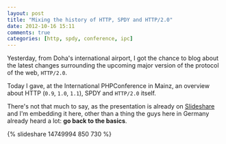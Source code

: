 ```yaml
---
layout: post
title: "Mixing the history of HTTP, SPDY and HTTP/2.0"
date: 2012-10-16 15:11
comments: true
categories: [http, spdy, conference, ipc]
---
```


Yesterday, from Doha's international airport, I
got the chance to blog about the latest changes
surrounding the upcoming major version of the
protocol of the web, `HTTP/2.0`.

Today I gave, at the International PHPConference in
Mainz, an overview about HTTP (`0.9`, `1.0`, `1.1`), SPDY
and `HTTP/2.0` itself.
<!-- more -->

There's not that much to say, as the presentation is already
on [Slideshare](http://www.slideshare.net/odino/http-colon-slash-slash-the-end-of-the-road) and I'm embedding it here, other than a thing
the guys here in Germany already heard a lot: **go back to
the basics**.

{% slideshare 14749994 850 730 %}